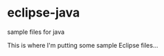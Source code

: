 eclipse-java
============

sample files for java

This is where I'm putting some sample Eclipse files...